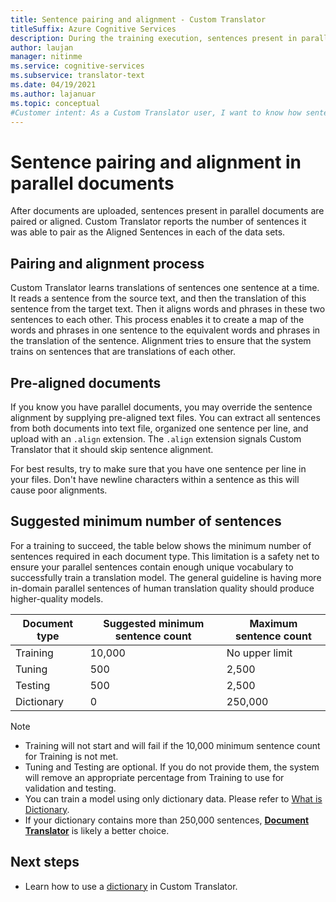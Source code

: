```yaml
---
title: Sentence pairing and alignment - Custom Translator
titleSuffix: Azure Cognitive Services
description: During the training execution, sentences present in parallel documents are paired or aligned. Custom Translator learns translations one sentence at a time, by reading a sentence, the translation of this sentence. Then it aligns words and phrases in these two sentences to each other.
author: laujan
manager: nitinme
ms.service: cognitive-services
ms.subservice: translator-text
ms.date: 04/19/2021
ms.author: lajanuar
ms.topic: conceptual
#Customer intent: As a Custom Translator user, I want to know how sentence alignment works, so that I can have better understanding of underlying process of sentence extraction, pairing, filtering, aligning.
---
```


# Sentence pairing and alignment in parallel documents

After documents are uploaded, sentences present in parallel documents are
paired or aligned. Custom Translator reports the number of sentences it was
able to pair as the Aligned Sentences in each of the data sets.

## Pairing and alignment process

Custom Translator learns translations of sentences one sentence at a time. It reads a sentence from the source text, and then the translation of this sentence from the target text. Then it aligns words and phrases in these two sentences to each other. This process enables it to create a map of the words and phrases in one sentence to the equivalent words and phrases in the translation of the sentence. Alignment tries to ensure that the system trains on sentences that are translations of each other.

## Pre-aligned documents

If you know you have parallel documents, you may override the
sentence alignment by supplying pre-aligned text files. You can extract all
sentences from both documents into text file, organized one sentence per line,
and upload with an `.align` extension. The `.align` extension signals Custom
Translator that it should skip sentence alignment.

For best results, try to make sure that you have one sentence per line in your
files. Don't have newline characters within a sentence as this will cause poor
alignments.

## Suggested minimum number of sentences

For a training to succeed, the table below shows the minimum number of sentences required in each document type. This limitation is a safety net to ensure your parallel sentences contain enough unique vocabulary to successfully train a translation model. The general guideline is having more in-domain parallel sentences of human translation quality should produce higher-quality models.

| Document type   | Suggested minimum sentence count | Maximum sentence count |
|------------|--------------------------------------------|--------------------------------|
| Training   | 10,000                                     | No upper limit                 |
| Tuning     | 500                                      | 2,500       |
| Testing    | 500                                      | 2,500  |
| Dictionary | 0                                          | 250,000                 |

> [!NOTE]
>
> - Training will not start and will fail if the 10,000 minimum sentence count for Training is not met.
> - Tuning and Testing are optional. If you do not provide them, the system will remove an appropriate percentage from Training to use for validation and testing.
> - You can train a model using only dictionary data. Please refer to [What is Dictionary](./what-is-dictionary.md).
> - If your dictionary contains more than 250,000 sentences, **[Document Translator](https://docs.microsoft.com/azure/cognitive-services/translator/document-translation/overview)** is likely a better choice.

## Next steps

- Learn how to use a [dictionary](what-is-dictionary.md) in Custom Translator.
